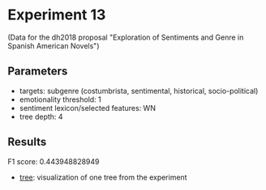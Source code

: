 Experiment 13
==============================================
(Data for the dh2018 proposal "Exploration of Sentiments and Genre in Spanish American Novels") 

## Parameters

* targets: subgenre (costumbrista, sentimental, historical, socio-political)
* emotionality threshold: 1
* sentiment lexicon/selected features: WN
* tree depth: 4

## Results

F1 score: 0.443948828949

* [tree](tree): visualization of one tree from the experiment




